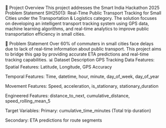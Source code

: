 🚌 Project Overview
This project addresses the Smart India Hackathon 2025 Problem Statement SIH25013: Real-Time Public Transport Tracking for Small Cities under the Transportation & Logistics category. The solution focuses on developing an intelligent transport tracking system using GPS data, machine learning algorithms, and real-time analytics to improve public transportation efficiency in small cities.

🎯 Problem Statement
Over 60% of commuters in small cities face delays due to lack of real-time information about public transport. This project aims to bridge this gap by providing accurate ETA predictions and real-time tracking capabilities.
📊 Dataset Description
GPS Tracking Data Features:
Spatial Features: Latitude, Longitude, GPS Accuracy

Temporal Features: Time, datetime, hour, minute, day_of_week, day_of_year

Movement Features: Speed, acceleration, is_stationary, stationary_duration

Engineered Features: distance_to_next, cumulative_distance, speed_rolling_mean_5

Target Variables:
Primary: cumulative_time_minutes (Total trip duration)

Secondary: ETA predictions for route segments


